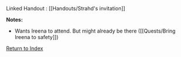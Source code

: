 Linked Handout : [[Handouts/Strahd's invitation]]

**Notes:**
- Wants Ireena to attend. But might already be there ([[Quests/Bring Ireena to safety]])

[Return to Index](_index.md)